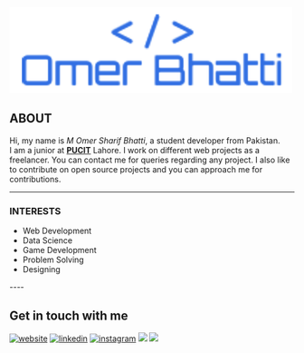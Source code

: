 <img src="https://github.com/OmerBhatti/omerbhatti/blob/main/img/header.png" >

<h2>ABOUT</h2>

Hi, my name is *M Omer Sharif Bhatti*, a student developer from Pakistan. <br>
I am a junior at [**PUCIT**](http://pucit.edu.pk) Lahore. I work on different web projects as a freelancer. You can contact me for queries regarding any project. I also like to contribute on open source projects and you can approach me for contributions.

----
<h3>INTERESTS</h3>
<ul>
  <li>Web Development</li>
  <li>Data Science</li>
  <li>Game Development</li>
  <li>Problem Solving</li>
  <li>Designing</li>
</ul>
----

## Get in touch with me

[![website](https://github.com/faatehsultan/faatehsultan/blob/master/assets/www.png)](http://omerbhatti.github.io)
[![linkedin](https://github.com/faatehsultan/faatehsultan/blob/master/assets/linkedin.png)](https://www.linkedin.com/in/omerbhatti1/)
[![instagram](https://github.com/faatehsultan/faatehsultan/blob/master/assets/instagram.png)](http://instagram.com/__omerbhatti__)
<span><a href="https://pixelmotion.itch.io" target="_blank"><img src="https://static.itch.io/images/itchio-textless-white.svg" height=64></a></span>
<span><a href="https://sketchfab.com/OmerBhatti" target="_blank"><img src="https://static.sketchfab.com/img/press/logos/logo.png" height=64></a></span>



